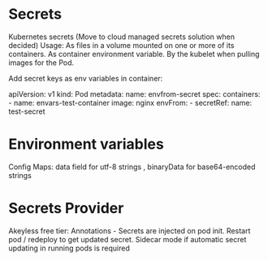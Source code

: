 
# Secrets
Kubernetes secrets  (Move to cloud managed secrets solution when decided)
Usage:
    As files in a volume mounted on one or more of its containers.
    As container environment variable.
    By the kubelet when pulling images for the Pod.

Add secret keys as env variables in container:

apiVersion: v1
  kind: Pod
  metadata:
    name: envfrom-secret
  spec:
    containers:
    - name: envars-test-container
      image: nginx
      envFrom:
      - secretRef:
          name: test-secret

# Environment variables
Config Maps:
    data field for utf-8 strings , binaryData for base64-encoded strings


# Secrets Provider
Akeyless free tier:
  Annotations - Secrets are injected on pod init. Restart pod / redeploy to get updated secret.
  Sidecar mode if automatic secret updating in running pods is required

